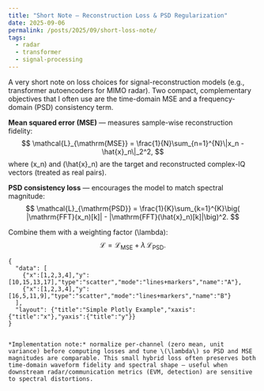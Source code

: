 ```yaml
---
title: "Short Note — Reconstruction Loss & PSD Regularization"
date: 2025-09-06
permalink: /posts/2025/09/short-loss-note/
tags:
  - radar
  - transformer
  - signal-processing
---
```


A very short note on loss choices for signal-reconstruction models (e.g., transformer autoencoders for MIMO radar). Two compact, complementary objectives that I often use are the time-domain MSE and a frequency-domain (PSD) consistency term.

**Mean squared error (MSE)** — measures sample-wise reconstruction fidelity:
$$
\mathcal{L}_{\mathrm{MSE}} = \frac{1}{N}\sum_{n=1}^{N}\|x_n - \hat{x}_n\|_2^2,
$$
where \(x_n\) and \(\hat{x}_n\) are the target and reconstructed complex-IQ vectors (treated as real pairs).

**PSD consistency loss** — encourages the model to match spectral magnitude:
$$
\mathcal{L}_{\mathrm{PSD}} = \frac{1}{K}\sum_{k=1}^{K}\big( |\mathrm{FFT}(x_n)[k]| - |\mathrm{FFT}(\hat{x}_n)[k]|\big)^2.
$$

Combine them with a weighting factor \(\lambda\):
$$
\mathcal{L} = \mathcal{L}_{\mathrm{MSE}} + \lambda\,\mathcal{L}_{\mathrm{PSD}}.
$$

```plotly
{
  "data": [
    {"x":[1,2,3,4],"y":[10,15,13,17],"type":"scatter","mode":"lines+markers","name":"A"},
    {"x":[1,2,3,4],"y":[16,5,11,9],"type":"scatter","mode":"lines+markers","name":"B"}
  ],
  "layout": {"title":"Simple Plotly Example","xaxis":{"title":"x"},"yaxis":{"title":"y"}}
}


*Implementation note:* normalize per-channel (zero mean, unit variance) before computing losses and tune \(\lambda\) so PSD and MSE magnitudes are comparable. This small hybrid loss often preserves both time-domain waveform fidelity and spectral shape — useful when downstream radar/communication metrics (EVM, detection) are sensitive to spectral distortions.

